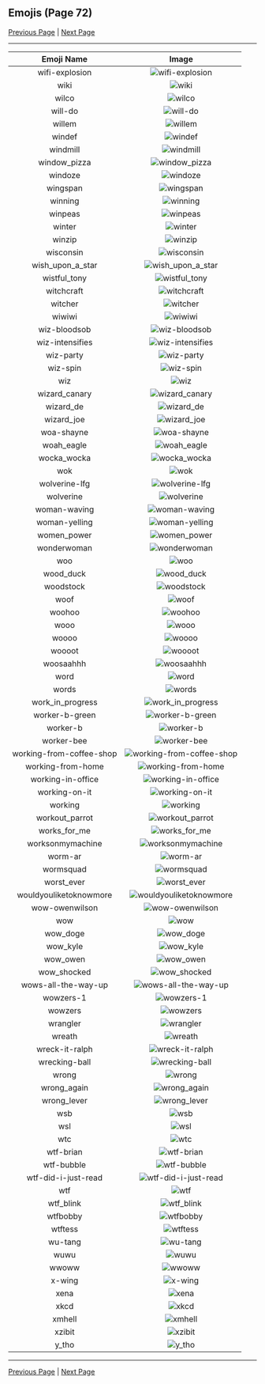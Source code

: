 
## Emojis (Page 72)

[Previous Page](/docs/rc/page-w-0071.md)
  | [Next Page](/docs/rc/page-y-0073.md)

<hr />

|Emoji Name|Image|
| :-: | :-: |
|wifi-explosion| ![wifi-explosion](/emojis/rc/wifi-explosion.gif)|
|wiki| ![wiki](/emojis/rc/wiki.jpg)|
|wilco| ![wilco](/emojis/rc/wilco.png)|
|will-do| ![will-do](/emojis/rc/will-do.png)|
|willem| ![willem](/emojis/rc/willem.gif)|
|windef| ![windef](/emojis/rc/windef.jpg)|
|windmill| ![windmill](/emojis/rc/windmill.gif)|
|window_pizza| ![window_pizza](/emojis/rc/window_pizza.png)|
|windoze| ![windoze](/emojis/rc/windoze.png)|
|wingspan| ![wingspan](/emojis/rc/wingspan.png)|
|winning| ![winning](/emojis/rc/winning.jpg)|
|winpeas| ![winpeas](/emojis/rc/winpeas.png)|
|winter| ![winter](/emojis/rc/winter.png)|
|winzip| ![winzip](/emojis/rc/winzip.png)|
|wisconsin| ![wisconsin](/emojis/rc/wisconsin.jpg)|
|wish_upon_a_star| ![wish_upon_a_star](/emojis/rc/wish_upon_a_star.png)|
|wistful_tony| ![wistful_tony](/emojis/rc/wistful_tony.png)|
|witchcraft| ![witchcraft](/emojis/rc/witchcraft.gif)|
|witcher| ![witcher](/emojis/rc/witcher.png)|
|wiwiwi| ![wiwiwi](/emojis/rc/wiwiwi.png)|
|wiz-bloodsob| ![wiz-bloodsob](/emojis/rc/wiz-bloodsob.jpg)|
|wiz-intensifies| ![wiz-intensifies](/emojis/rc/wiz-intensifies.gif)|
|wiz-party| ![wiz-party](/emojis/rc/wiz-party.gif)|
|wiz-spin| ![wiz-spin](/emojis/rc/wiz-spin.gif)|
|wiz| ![wiz](/emojis/rc/wiz.png)|
|wizard_canary| ![wizard_canary](/emojis/rc/wizard_canary.png)|
|wizard_de| ![wizard_de](/emojis/rc/wizard_de.gif)|
|wizard_joe| ![wizard_joe](/emojis/rc/wizard_joe.png)|
|woa-shayne| ![woa-shayne](/emojis/rc/woa-shayne.png)|
|woah_eagle| ![woah_eagle](/emojis/rc/woah_eagle.jpg)|
|wocka_wocka| ![wocka_wocka](/emojis/rc/wocka_wocka.jpg)|
|wok| ![wok](/emojis/rc/wok.jpg)|
|wolverine-lfg| ![wolverine-lfg](/emojis/rc/wolverine-lfg.gif)|
|wolverine| ![wolverine](/emojis/rc/wolverine.png)|
|woman-waving| ![woman-waving](/emojis/rc/woman-waving.gif)|
|woman-yelling| ![woman-yelling](/emojis/rc/woman-yelling.png)|
|women_power| ![women_power](/emojis/rc/women_power.png)|
|wonderwoman| ![wonderwoman](/emojis/rc/wonderwoman.jpg)|
|woo| ![woo](/emojis/rc/woo.gif)|
|wood_duck| ![wood_duck](/emojis/rc/wood_duck.gif)|
|woodstock| ![woodstock](/emojis/rc/woodstock.png)|
|woof| ![woof](/emojis/rc/woof.png)|
|woohoo| ![woohoo](/emojis/rc/woohoo.png)|
|wooo| ![wooo](/emojis/rc/wooo.png)|
|woooo| ![woooo](/emojis/rc/woooo.gif)|
|woooot| ![woooot](/emojis/rc/woooot.png)|
|woosaahhh| ![woosaahhh](/emojis/rc/woosaahhh.gif)|
|word| ![word](/emojis/rc/word.png)|
|words| ![words](/emojis/rc/words.gif)|
|work_in_progress| ![work_in_progress](/emojis/rc/work_in_progress.png)|
|worker-b-green| ![worker-b-green](/emojis/rc/worker-b-green.png)|
|worker-b| ![worker-b](/emojis/rc/worker-b.png)|
|worker-bee| ![worker-bee](/emojis/rc/worker-bee.jpg)|
|working-from-coffee-shop| ![working-from-coffee-shop](/emojis/rc/working-from-coffee-shop.png)|
|working-from-home| ![working-from-home](/emojis/rc/working-from-home.png)|
|working-in-office| ![working-in-office](/emojis/rc/working-in-office.png)|
|working-on-it| ![working-on-it](/emojis/rc/working-on-it.gif)|
|working| ![working](/emojis/rc/working.png)|
|workout_parrot| ![workout_parrot](/emojis/rc/workout_parrot.gif)|
|works_for_me| ![works_for_me](/emojis/rc/works_for_me.jpg)|
|worksonmymachine| ![worksonmymachine](/emojis/rc/worksonmymachine.png)|
|worm-ar| ![worm-ar](/emojis/rc/worm-ar.png)|
|wormsquad| ![wormsquad](/emojis/rc/wormsquad.png)|
|worst_ever| ![worst_ever](/emojis/rc/worst_ever.jpg)|
|wouldyouliketoknowmore| ![wouldyouliketoknowmore](/emojis/rc/wouldyouliketoknowmore.jpg)|
|wow-owenwilson| ![wow-owenwilson](/emojis/rc/wow-owenwilson.png)|
|wow| ![wow](/emojis/rc/wow.png)|
|wow_doge| ![wow_doge](/emojis/rc/wow_doge.jpg)|
|wow_kyle| ![wow_kyle](/emojis/rc/wow_kyle.png)|
|wow_owen| ![wow_owen](/emojis/rc/wow_owen.gif)|
|wow_shocked| ![wow_shocked](/emojis/rc/wow_shocked.png)|
|wows-all-the-way-up| ![wows-all-the-way-up](/emojis/rc/wows-all-the-way-up.gif)|
|wowzers-1| ![wowzers-1](/emojis/rc/wowzers-1.jpg)|
|wowzers| ![wowzers](/emojis/rc/wowzers.gif)|
|wrangler| ![wrangler](/emojis/rc/wrangler.png)|
|wreath| ![wreath](/emojis/rc/wreath.jpg)|
|wreck-it-ralph| ![wreck-it-ralph](/emojis/rc/wreck-it-ralph.gif)|
|wrecking-ball| ![wrecking-ball](/emojis/rc/wrecking-ball.png)|
|wrong| ![wrong](/emojis/rc/wrong.gif)|
|wrong_again| ![wrong_again](/emojis/rc/wrong_again.png)|
|wrong_lever| ![wrong_lever](/emojis/rc/wrong_lever.gif)|
|wsb| ![wsb](/emojis/rc/wsb.jpg)|
|wsl| ![wsl](/emojis/rc/wsl.png)|
|wtc| ![wtc](/emojis/rc/wtc.gif)|
|wtf-brian| ![wtf-brian](/emojis/rc/wtf-brian.png)|
|wtf-bubble| ![wtf-bubble](/emojis/rc/wtf-bubble.gif)|
|wtf-did-i-just-read| ![wtf-did-i-just-read](/emojis/rc/wtf-did-i-just-read.png)|
|wtf| ![wtf](/emojis/rc/wtf.jpg)|
|wtf_blink| ![wtf_blink](/emojis/rc/wtf_blink.gif)|
|wtfbobby| ![wtfbobby](/emojis/rc/wtfbobby.png)|
|wtftess| ![wtftess](/emojis/rc/wtftess.png)|
|wu-tang| ![wu-tang](/emojis/rc/wu-tang.jpg)|
|wuwu| ![wuwu](/emojis/rc/wuwu.png)|
|wwoww| ![wwoww](/emojis/rc/wwoww.png)|
|x-wing| ![x-wing](/emojis/rc/x-wing.png)|
|xena| ![xena](/emojis/rc/xena.png)|
|xkcd| ![xkcd](/emojis/rc/xkcd.png)|
|xmhell| ![xmhell](/emojis/rc/xmhell.gif)|
|xzibit| ![xzibit](/emojis/rc/xzibit.png)|
|y_tho| ![y_tho](/emojis/rc/y_tho.jpg)|

<hr/>

[Previous Page](/docs/rc/page-w-0071.md)
  | [Next Page](/docs/rc/page-y-0073.md)